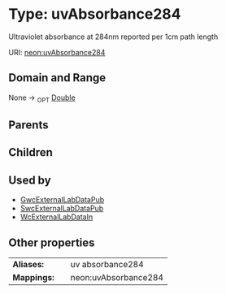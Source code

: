 
# Type: uvAbsorbance284


Ultraviolet absorbance at 284nm reported per 1cm path length

URI: [neon:uvAbsorbance284](https://data.neonscience.org/uvAbsorbance284)


## Domain and Range

None ->  <sub>OPT</sub> [Double](types/Double.md)

## Parents


## Children


## Used by

 * [GwcExternalLabDataPub](GwcExternalLabDataPub.md)
 * [SwcExternalLabDataPub](SwcExternalLabDataPub.md)
 * [WcExternalLabDataIn](WcExternalLabDataIn.md)

## Other properties

|  |  |  |
| --- | --- | --- |
| **Aliases:** | | uv absorbance284 |
| **Mappings:** | | neon:uvAbsorbance284 |

